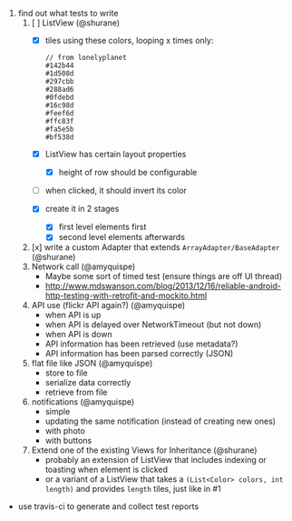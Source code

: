 
1. find out what tests to write
    1. [ ] ListView (@shurane)
        - [x] tiles using these colors, looping x times only:

            ```
            // from lonelyplanet
            #142b44
            #1d508d
            #297cbb
            #288ad6
            #0fdebd
            #16c98d
            #feef6d
            #ffc83f
            #fa5e5b
            #bf538d
            ```

        - [x] ListView has certain layout properties
            - [x] height of row should be configurable
        - [ ] when clicked, it should invert its color
        - [x] create it in 2 stages
            - [x] first level elements first
            - [x] second level elements afterwards
    2. [x] write a custom Adapter that extends `ArrayAdapter/BaseAdapter` (@shurane)
    3. Network call (@amyquispe)
		  - Maybe some sort of timed test (ensure things are off UI thread)
		  - http://www.mdswanson.com/blog/2013/12/16/reliable-android-http-testing-with-retrofit-and-mockito.html
    4. API use (flickr API again?) (@amyquispe)
        - when API is up
        - when API is delayed over NetworkTimeout (but not down)
        - when API is down
        - API information has been retrieved (use metadata?)
        - API information has been parsed correctly (JSON)
    5. flat file like JSON (@amyquispe)
        - store to file
        - serialize data correctly
        - retrieve from file
    6. notifications (@amyquispe)
        - simple
        - updating the same notification (instead of creating new ones)
        - with photo
        - with buttons
    7. Extend one of the existing Views for Inheritance (@shurane)
        - probably an extension of ListView that includes indexing or toasting when element is clicked
        - or a variant of a ListView that takes a `(List<Color> colors, int length)` and provides `length` tiles, just like in #1

- use travis-ci to generate and collect test reports
